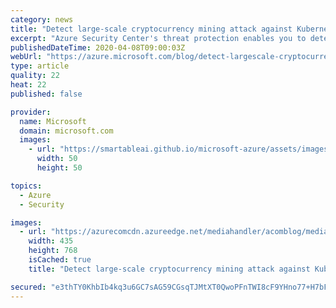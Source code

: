 ```yaml
---
category: news
title: "Detect large-scale cryptocurrency mining attack against Kubernetes clusters"
excerpt: "Azure Security Center's threat protection enables you to detect and prevent threats across a wide variety of services from Infrastructure as a Service (IaaS) layer to Platform as a Service (PaaS) resources in Azure, such as IoT, App Service, and on-premises virtual machines.\r\n\r\nAt Ignite 2019 we announced new"
publishedDateTime: 2020-04-08T09:00:03Z
webUrl: "https://azure.microsoft.com/blog/detect-largescale-cryptocurrency-mining-attack-against-kubernetes-clusters/"
type: article
quality: 22
heat: 22
published: false

provider:
  name: Microsoft
  domain: microsoft.com
  images:
    - url: "https://smartableai.github.io/microsoft-azure/assets/images/organizations/microsoft.com-50x50.jpg"
      width: 50
      height: 50

topics:
  - Azure
  - Security

images:
  - url: "https://azurecomcdn.azureedge.net/mediahandler/acomblog/media/Default/blog/d8b54b28-e0d9-4ceb-9b70-d62a3667d974.png"
    width: 435
    height: 768
    isCached: true
    title: "Detect large-scale cryptocurrency mining attack against Kubernetes clusters"

secured: "e3thTY0KhbIb4kq3u6GC7sAG59CGsqTJMtXT0QwoPFnTWI8cF9YHno77+H7bFVGjB0o6wqAXTx20+FxzOeMkp+mwhGrilFXgVsoNdF1coBAnyoMKYiXrYlisRiSAll5KRYe+DNsp5pTv1rsH68BZw+2uQC2Hh0qRwvpP7r4TvFbvH1m4zlpWo4H3FEdhJhOurAKMSD8ZogTNxa5hguHgxc8ltClsmrHvWbyA9A1DHcf0+/WQF6S3EbIY2rfwY6VFNKgatiJZj+O2cpFv818VnrfqXCV1eRVtBaKoB3ZTQZWEWNoAEw2QGAtKP+rU/atupwpH04F/3flHDKd74dk5JA==;ZxmseECzam71L37TOEycpg=="
---
```


